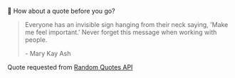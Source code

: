 📣 How about a quote before you go?

> Everyone has an invisible sign hanging from their neck saying, 'Make me feel important.' Never forget this message when working with people.
>
> <p>- Mary Kay Ash</p>

Quote requested from [Random Quotes API](https://github.com/lukePeavey/quotable)
